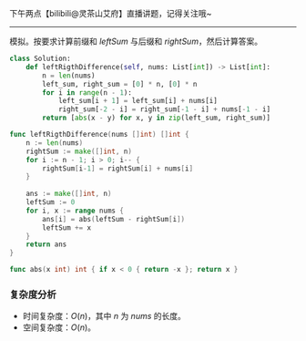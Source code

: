 下午两点【biIibiIi@灵茶山艾府】直播讲题，记得关注哦~

---

模拟。按要求计算前缀和 $\textit{leftSum}$ 与后缀和 $\textit{rightSum}$，然后计算答案。

```py [sol1-Python3]
class Solution:
    def leftRigthDifference(self, nums: List[int]) -> List[int]:
        n = len(nums)
        left_sum, right_sum = [0] * n, [0] * n
        for i in range(n - 1):
            left_sum[i + 1] = left_sum[i] + nums[i]
            right_sum[-2 - i] = right_sum[-1 - i] + nums[-1 - i]
        return [abs(x - y) for x, y in zip(left_sum, right_sum)]
```

```go [sol1-Go]
func leftRigthDifference(nums []int) []int {
	n := len(nums)
	rightSum := make([]int, n)
	for i := n - 1; i > 0; i-- {
		rightSum[i-1] = rightSum[i] + nums[i]
	}
	
	ans := make([]int, n)
	leftSum := 0
	for i, x := range nums {
		ans[i] = abs(leftSum - rightSum[i])
		leftSum += x
	}
	return ans
}

func abs(x int) int { if x < 0 { return -x }; return x }
```

### 复杂度分析

- 时间复杂度：$O(n)$，其中 $n$ 为 $\textit{nums}$ 的长度。
- 空间复杂度：$O(n)$。
